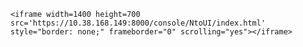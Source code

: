<!DOCTYPE html>
<html>
<head>
	<META HTTP-EQUIV=”refresh” CONTENT=”4″>	
</head>	
<body>

	<iframe width=1400 height=700 src='https://10.38.168.149:8000/console/NtoUI/index.html' style="border: none;" frameborder="0" scrolling="yes"></iframe>

</body>
</html>
